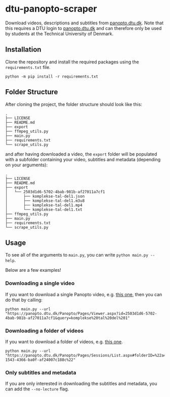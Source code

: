 # dtu-panopto-scraper

Download videos, descriptions and subtitles from [panopto.dtu.dk](https://panopto.dtu.dk/). Note that this requires a DTU login to [panopto.dtu.dk](https://panopto.dtu.dk) and can therefore only be used by students at the Technical University of Denmark. 

## Installation

Clone the repository and install the required packages using the `requirements.txt` file.

```
python -m pip install -r requirements.txt
```

## Folder Structure

After cloning the project, the folder structure should look like this:

```
.
├── LICENSE
├── README.md
├── export
├── ffmpeg_utils.py
├── main.py
├── requirements.txt
└── scrape_utils.py
```

and after having downloaded a video, the `export` folder will be populated with a subfolder containing your video, subtitles and metadata (depending on your arguments):

```
.
├── LICENSE
├── README.md
├── export
│   └── 2503d1d6-5702-4bab-981b-af27011a7cf1
│       ├── komplekse-tal-del1.json
│       ├── komplekse-tal-del1.m3u8
│       ├── komplekse-tal-del1.mp4
│       └── komplekse-tal-del1.txt
├── ffmpeg_utils.py
├── main.py
├── requirements.txt
└── scrape_utils.py
```

## Usage 

To see all of the arguments to `main.py`, you can write ``python main.py --help``.

Below are a few examples!

### Downloading a single video

If you want to download a single Panopto video, e.g. [this one](https://panopto.dtu.dk/Panopto/Pages/Viewer.aspx?id=2503d1d6-5702-4bab-981b-af27011a7cf1&query=komplekse%20tal%20del%201), then you can do that by calling:

```
python main.py --url "https://panopto.dtu.dk/Panopto/Pages/Viewer.aspx?id=2503d1d6-5702-4bab-981b-af27011a7cf1&query=komplekse%20tal%20del%201"
```

### Downloading a folder of videos

If you want to download a folder of videos, e.g. [this one](https://panopto.dtu.dk/Panopto/Pages/Sessions/List.aspx#folderID=%22a488e829-1543-4366-ba0f-af24007c188c%22). 

```
python main.py --url "https://panopto.dtu.dk/Panopto/Pages/Sessions/List.aspx#folderID=%22a488e829-1543-4366-ba0f-af24007c188c%22"
```

### Only subtitles and metadata

If you are only interested in downloading the subtitles and metadata, you can add the `--no-lecture` flag. 
